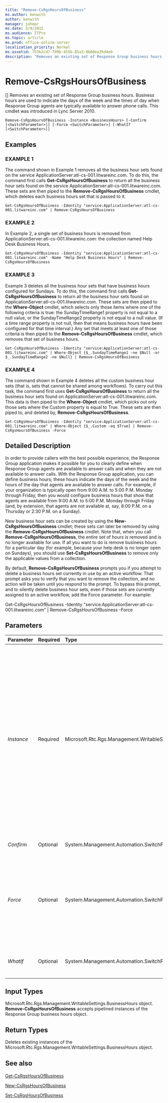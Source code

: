 ```yaml
---
title: "Remove-CsRgsHoursOfBusiness"
ms.author: kenwith
author: kenwith
manager: johmar
ms.date: 3/9/2015
ms.audience: ITPro
ms.topic: article
ms.prod: office-online-server
localization_priority: Normal
ms.assetid: 753b2cd7-709b-455b-85a3-8b80ea35d4e0
description: "Removes an existing set of Response Group business hours. Business hours are used to indicate the days of the week and the times of day when Response Group agents are typically available to answer phone calls. This cmdlet was introduced in Lync Server 2010."
---
```


# Remove-CsRgsHoursOfBusiness
[]
Removes an existing set of Response Group business hours. Business hours are used to indicate the days of the week and the times of day when Response Group agents are typically available to answer phone calls. This cmdlet was introduced in Lync Server 2010.
  
```
Remove-CsRgsHoursOfBusiness -Instance <BusinessHours> [-Confirm [<SwitchParameter>]] [-Force <SwitchParameter>] [-WhatIf [<SwitchParameter>]]
```

## Examples

### EXAMPLE 1

The command shown in Example 1 removes all the business hour sets found on the service ApplicationServer:atl-cs-001.litwareinc.com. To do this, the command first calls **Get-CsRgsHoursOfBusiness** to return all the business hour sets found on the service ApplicationServer:atl-cs-001.litwareinc.com. These sets are then piped to the **Remove-CsRgsHoursOfBusiness** cmdlet, which deletes each business hours set that is passed to it.
  
```
Get-CsRgsHoursOfBusiness -Identity "service:ApplicationServer:atl-cs-001.litwareinc.com" | Remove-CsRgsHoursOfBusiness
```

### EXAMPLE 2

In Example 2, a single set of business hours is removed from ApplicationServer:atl-cs-001.litwareinc.com: the collection named Help Desk Business Hours.
  
```
Get-CsRgsHoursOfBusiness -Identity "service:ApplicationServer:atl-cs-001.litwareinc.com" -Name "Help Desk Business Hours" | Remove-CsRgsHoursOfBusiness
```

### EXAMPLE 3

Example 3 deletes all the business hour sets that have business hours configured for Sundays. To do this, the command first calls **Get-CsRgsHoursOfBusiness** to return all the business hour sets found on ApplicationServer:atl-cs-001.litwareinc.com. These sets are then piped to the **Where-Object** cmdlet, which selects only those items where one of the following criteria is true: the SundayTimeRange1 property is not equal to a null value, or the SundayTimeRange2 property is not equal to a null value. (If a time range property is not null, then that means business hours have been configured for that time interval.) Any set that meets at least one of those criteria is then piped to the **Remove-CsRgsHoursOfBusiness** cmdlet, which removes that set of business hours.
  
```
Get-CsRgsHoursOfBusiness -Identity "service:ApplicationServer:atl-cs-001.litwareinc.com" | Where-Object {$_.SundayTimeRange1 -ne $Null -or $_.SundayTimeRange2 -ne $Null} | Remove-CsRgsHoursOfBusiness
```

### EXAMPLE 4

The command shown in Example 4 deletes all the custom business hour sets (that is, sets that cannot be shared among workflows). To carry out this task, the command first uses **Get-CsRgsHoursOfBusiness** to return all the business hour sets found on ApplicationServer:atl-cs-001.litwareinc.com. This data is then piped to the **Where-Object** cmdlet, which picks out only those sets where the Custom property is equal to True. These sets are then piped to, and deleted by, **Remove-CsRgsHoursOfBusiness**.
  
```
Get-CsRgsHoursOfBusiness -Identity "service:ApplicationServer:atl-cs-001.litwareinc.com" | Where-Object {$_.Custom -eq $True} | Remove-CsRgsHoursOfBusiness -Force
```

## Detailed Description

In order to provide callers with the best possible experience, the Response Group application makes it possible for you to clearly define when Response Group agents are available to answer calls and when they are not available to answer calls. With the Response Group application, you can define business hours; these hours indicate the days of the week and the hours of the day that agents are available to answer calls. For example, if your organization is typically open from 9:00 A.M. to 5:00 P.M. Monday through Friday, then you would configure business hours that show that agents are available from 9:00 A.M. to 5:00 P.M. Monday through Friday (and, by extension, that agents are not available at, say, 8:00 P.M. on a Thursday or 2:30 P.M. on a Sunday).
  
New business hour sets can be created by using the **New-CsRgsHoursOfBusiness** cmdlet; these sets can later be removed by using the **Remove-CsRgsHoursOfBusiness** cmdlet. Note that, when you call **Remove-CsRgsHoursOfBusiness**, the entire set of hours is removed and is no longer available for use. If all you want to do is remove business hours for a particular day (for example, because your help desk is no longer open on Sundays), you should use **Set-CsRgsHoursOfBusiness** to remove only the applicable values from a collection.
  
By default, **Remove-CsRgsHoursOfBusiness** prompts you if you attempt to delete a business hours set currently in use by an active workflow. That prompt asks you to verify that you want to remove the collection, and no action will be taken until you respond to the prompt. To bypass this prompt, and to silently delete business hour sets, even if those sets are currently assigned to an active workflow, add the Force parameter. For example:
  
Get-CsRgsHoursOfBusiness -Identity "service:ApplicationServer:atl-cs-001.litwareinc.com" | Remove-CsRgsHoursOfBusiness -Force
  
## Parameters

|**Parameter**|**Required**|**Type**|**Description**|
|:-----|:-----|:-----|:-----|
| _Instance_ <br/> |Required  <br/> |Microsoft.Rtc.Rgs.Management.WritableSettings.BusinessHours  <br/> |Object reference pointing to the business hours set to be removed. When piping workflow objects to **Remove-CsRgsHoursOfBusiness** you can leave off the Instance parameter. <br/> To use the Instance parameter use commands similar to this:  <br/>  `$x = Get-CsRgsHoursOfBusiness -Identity ApplicationServer:atl-cs-001.litwareinc.com /1987d3c2-4544-489d-bbe3-59f79f530a83` <br/>  `Remove-CsRgsHoursOfBusiness -Instance $x` <br/> Note that you can only remove a single business hours set at a time when using the Instance parameter. That means that your object reference ($x) cannot contain multiple business hour objects.  <br/> |
| _Confirm_ <br/> |Optional  <br/> |System.Management.Automation.SwitchParameter  <br/> |Prompts you for confirmation before executing the command.  <br/> |
| _Force_ <br/> |Optional  <br/> |System.Management.Automation.SwitchParameter  <br/> |Forces the deletion of a business hours set. If this parameter is present, the set will be deleted without warning, even if the set is currently assigned to an active workflow. If this parameter is not present then you will be asked to confirm the deletion of any business hours set currently assigned to an active workflow.  <br/> |
| _WhatIf_ <br/> |Optional  <br/> |System.Management.Automation.SwitchParameter  <br/> |Describes what would happen if you executed the command without actually executing the command.  <br/> |
   
## Input Types

Microsoft.Rtc.Rgs.Management.WritableSettings.BusinessHours object. **Remove-CsRgsHoursOfBusiness** accepts pipelined instances of the Response Group business hours object.
  
## Return Types

Deletes existing instances of the Microsoft.Rtc.Rgs.Management.WritableSettings.BusinessHours object.
  
## See also

#### 

[Get-CsRgsHoursOfBusiness](get-csrgshoursofbusiness.md)
  
[New-CsRgsHoursOfBusiness](new-csrgshoursofbusiness.md)
  
[Set-CsRgsHoursOfBusiness](set-csrgshoursofbusiness.md)

